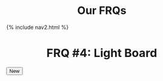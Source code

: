 <br>
<br>
<h1 style ="text-align: center">Our FRQs</h1>

<div id="title">
{% include nav2.html %}
</div>

<h1 style="text-align: center; font-size: 30px">
      FRQ
      <span style="font-weight: bold">#4: Light Board</span>
    </h1>

<button id="refresh-button">New</button>

<div id="table-container"></div>

<script>

const API_URL = 'https://f1.aadit.dev/api/lightboard/?numRows=5&numCols=5&percentLightsOff=0.0';

const tableContainer = document.getElementById("table-container");

// Refresh button to refresh table
const refreshButton = document.getElementById('refresh-button');

// Refresh table 
function refreshTable() {
  fetch(API_URL)
    .then(response => response.json())
    .then(data => {

        // Remove the existing table
        while (tableContainer.firstChild) {
        tableContainer.removeChild(tableContainer.firstChild);
        }

        // Styling for table
        const table = document.createElement('table');
        table.style.width = '50%';
        table.style.margin = '0 auto';

        // Set row value based on object's row value, create row if new
        let currentRow;
        for (const { row, column, light } of data) {
        if (row !== currentRow) {
            currentRow = row;
            const tr = document.createElement('tr');
            table.appendChild(tr);
        }

        // Create box element with background color based on rgb value
        const td = document.createElement('td');
        td.style.backgroundColor = `rgb(${light.red}, ${light.green}, ${light.blue})`;

        // Set text color based on brightness
        const brightness = (light.red * 299 + light.green * 587 + light.blue * 114) / 1000;
        if (brightness < 128) {
          td.style.color = 'white';
        } else {
          td.style.color = 'black';
        }

        // Styling for the text inside the box, append to table
        td.innerText = `#${light.red.toString(16).padStart(2, '0')}${light.green.toString(16).padStart(2, '0')}${light.blue.toString(16).padStart(2, '0')}`;
        td.style.textAlign = 'center';
        td.style.verticalAlign = 'middle';
        td.style.fontFamily = 'monospace';
        table.lastElementChild.appendChild(td);
      }

    // Add the new table to the table container
    tableContainer.appendChild(table);

    });
}

refreshButton.addEventListener('click', refreshTable);

</script>
